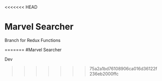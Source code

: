 <<<<<<< HEAD

# Marvel Searcher

Branch for Redux Functions

=======
#Marvel Searcher

Dev

> > > > > > > 75a2a1bd76108906ca016d36122f236eb2000ffc
